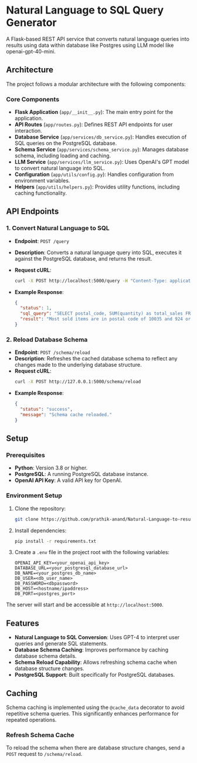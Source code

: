 
# Natural Language to SQL Query Generator

A Flask-based REST API service that converts natural language queries into results using data within database like Postgres using LLM model like openai-gpt-40-mini.

## Architecture

The project follows a modular architecture with the following components:

### Core Components
- **Flask Application** (`app/__init__.py`): The main entry point for the application.
- **API Routes** (`app/routes.py`): Defines REST API endpoints for user interaction.
- **Database Service** (`app/services/db_service.py`): Handles execution of SQL queries on the PostgreSQL database.
- **Schema Service** (`app/services/schema_service.py`): Manages database schema, including loading and caching.
- **LLM Service** (`app/services/llm_service.py`): Uses OpenAI's GPT model to convert natural language into SQL.
- **Configuration** (`app/utils/config.py`): Handles configuration from environment variables.
- **Helpers** (`app/utils/helpers.py`): Provides utility functions, including caching functionality.

## API Endpoints

### 1. Convert Natural Language to SQL
- **Endpoint**: `POST /query`
- **Description**: Converts a natural language query into SQL, executes it against the PostgreSQL database, and returns the result.
- **Request cURL**: 
  ```bash
  curl -X POST http://localhost:5000/query -H "Content-Type: application/json" -d '{"query": "Show me all orders placed in the last 7 days."}'
  ```

- **Example Response**:
  ```json
  {
    "status": 1,
    "sql_query": "SELECT postal_code, SUM(quantity) as total_sales FROM orders GROUP BY postal_code ORDER BY total_sales DESC LIMIT 1;",
    "result": "Most sold items are in postal code of 10035 and 924 orders have placed"
  }
  ```

### 2. Reload Database Schema
- **Endpoint**: `POST /schema/reload`
- **Description**: Refreshes the cached database schema to reflect any changes made to the underlying database structure.
- **Request cURL**: 
  ```bash
  curl -X POST http://127.0.0.1:5000/schema/reload
  ```
- **Example Response**:
  ```json
  {
    "status": "success",
    "message": "Schema cache reloaded."
  }
  ```

## Setup

### Prerequisites
- **Python**: Version 3.8 or higher.
- **PostgreSQL**: A running PostgreSQL database instance.
- **OpenAI API Key**: A valid API key for OpenAI.

### Environment Setup
1. Clone the repository:
   ```bash
   git clone https://github.com/prathik-anand/Natural-Language-to-results-from-DB-using-LLM.git
   ```
2. Install dependencies:
   ```bash
   pip install -r requirements.txt
   ```
3. Create a `.env` file in the project root with the following variables:
   ```plaintext
   OPENAI_API_KEY=<your_openai_api_key>
   DATABASE_URL=<your_postgresql_database_url>
   DB_NAME=<your_postgres_db_name>
   DB_USER=<db_user_name>
   DB_PASSWORD=<dbpassword>
   DB_HOST=<hostname/ipaddress>
   DB_PORT=<postgres_port>
   ```


The server will start and be accessible at `http://localhost:5000`.


## Features

- **Natural Language to SQL Conversion**: Uses GPT-4 to interpret user queries and generate SQL statements.
- **Database Schema Caching**: Improves performance by caching database schema details.
- **Schema Reload Capability**: Allows refreshing schema cache when database structure changes.
- **PostgreSQL Support**: Built specifically for PostgreSQL databases.

## Caching

Schema caching is implemented using the `@cache_data` decorator to avoid repetitive schema queries. This significantly enhances performance for repeated operations.

### Refresh Schema Cache
To reload the schema when there are database structure changes, send a `POST` request to `/schema/reload`.


